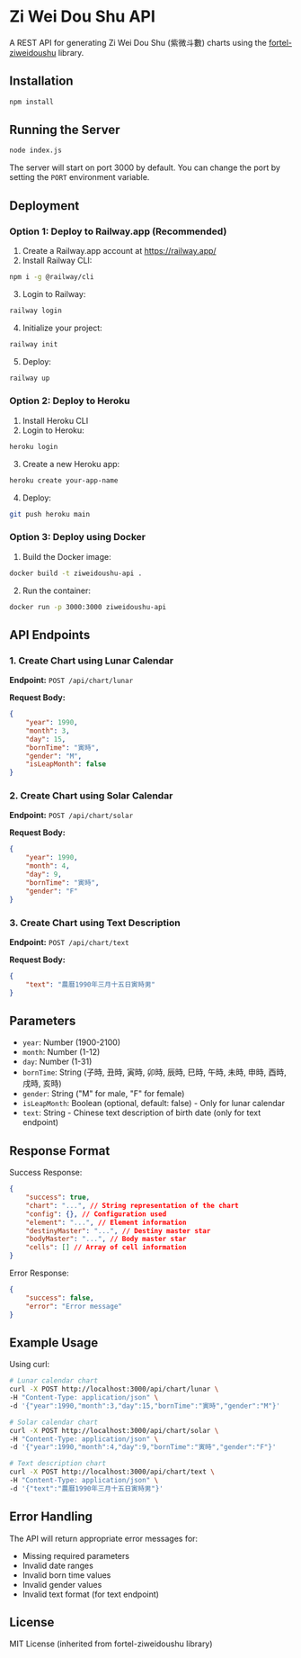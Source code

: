# Zi Wei Dou Shu API

A REST API for generating Zi Wei Dou Shu (紫微斗數) charts using the [fortel-ziweidoushu](https://github.com/airicyu/fortel-ziweidoushu) library.

## Installation

```bash
npm install
```

## Running the Server

```bash
node index.js
```

The server will start on port 3000 by default. You can change the port by setting the `PORT` environment variable.

## Deployment

### Option 1: Deploy to Railway.app (Recommended)

1. Create a Railway.app account at https://railway.app/
2. Install Railway CLI:
```bash
npm i -g @railway/cli
```

3. Login to Railway:
```bash
railway login
```

4. Initialize your project:
```bash
railway init
```

5. Deploy:
```bash
railway up
```

### Option 2: Deploy to Heroku

1. Install Heroku CLI
2. Login to Heroku:
```bash
heroku login
```

3. Create a new Heroku app:
```bash
heroku create your-app-name
```

4. Deploy:
```bash
git push heroku main
```

### Option 3: Deploy using Docker

1. Build the Docker image:
```bash
docker build -t ziweidoushu-api .
```

2. Run the container:
```bash
docker run -p 3000:3000 ziweidoushu-api
```

## API Endpoints

### 1. Create Chart using Lunar Calendar
**Endpoint:** `POST /api/chart/lunar`

**Request Body:**
```json
{
    "year": 1990,
    "month": 3,
    "day": 15,
    "bornTime": "寅時",
    "gender": "M",
    "isLeapMonth": false
}
```

### 2. Create Chart using Solar Calendar
**Endpoint:** `POST /api/chart/solar`

**Request Body:**
```json
{
    "year": 1990,
    "month": 4,
    "day": 9,
    "bornTime": "寅時",
    "gender": "F"
}
```

### 3. Create Chart using Text Description
**Endpoint:** `POST /api/chart/text`

**Request Body:**
```json
{
    "text": "農曆1990年三月十五日寅時男"
}
```

## Parameters

- `year`: Number (1900-2100)
- `month`: Number (1-12)
- `day`: Number (1-31)
- `bornTime`: String (子時, 丑時, 寅時, 卯時, 辰時, 巳時, 午時, 未時, 申時, 酉時, 戌時, 亥時)
- `gender`: String ("M" for male, "F" for female)
- `isLeapMonth`: Boolean (optional, default: false) - Only for lunar calendar
- `text`: String - Chinese text description of birth date (only for text endpoint)

## Response Format

Success Response:
```json
{
    "success": true,
    "chart": "...", // String representation of the chart
    "config": {}, // Configuration used
    "element": "...", // Element information
    "destinyMaster": "...", // Destiny master star
    "bodyMaster": "...", // Body master star
    "cells": [] // Array of cell information
}
```

Error Response:
```json
{
    "success": false,
    "error": "Error message"
}
```

## Example Usage

Using curl:

```bash
# Lunar calendar chart
curl -X POST http://localhost:3000/api/chart/lunar \
-H "Content-Type: application/json" \
-d '{"year":1990,"month":3,"day":15,"bornTime":"寅時","gender":"M"}'

# Solar calendar chart
curl -X POST http://localhost:3000/api/chart/solar \
-H "Content-Type: application/json" \
-d '{"year":1990,"month":4,"day":9,"bornTime":"寅時","gender":"F"}'

# Text description chart
curl -X POST http://localhost:3000/api/chart/text \
-H "Content-Type: application/json" \
-d '{"text":"農曆1990年三月十五日寅時男"}'
```

## Error Handling

The API will return appropriate error messages for:
- Missing required parameters
- Invalid date ranges
- Invalid born time values
- Invalid gender values
- Invalid text format (for text endpoint)

## License

MIT License (inherited from fortel-ziweidoushu library) 